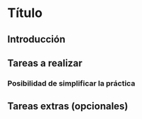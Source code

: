 # Título

## Introducción



## Tareas a realizar



### Posibilidad de simplificar la práctica



## Tareas extras (opcionales)

